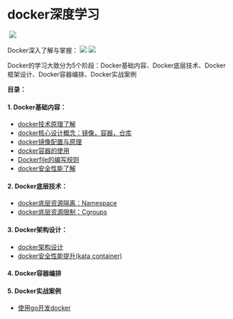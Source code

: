 # docker深度学习
​	![](images/logo.png)

Docker深入了解与掌握： ![](<https://img.shields.io/badge/docker-19.0.3.6-blue>)   ![](<https://img.shields.io/badge/author-%E7%8E%8B%E6%B5%B7%E9%A3%9E-blue>)

Docker的学习大致分为5个阶段：Docker基础内容、Docker底层技术、Docker框架设计、Docker容器编排、Docker实战案例

**目录：**

#### 1. Docker基础内容：

- [docker技术原理了解](1.Docker技术原理.md)
- [docker核心设计概念：镜像，容器，仓库](2.Docker容器、镜像、仓库.md)
- [docker镜像配置与原理](3.Docker镜像配置与原理.md)
- [docker容器的使用](4.Docker容器的使用.md)
- [Dockerfile的编写规则](5.Dockerfile的编写规则.md)
- [docker安全性能了解](7.Docker安全性能了解.md)

#### **2. Docker底层技术：**

- [docker底层资源隔离：Namespace](9.Docker底层资源隔离namespace.md)
- [docker底层资源限制：Cgroups](10.Docker底层资源限制cgroups.md)

#### 3. Docker架构设计：

- [docker架构设计](6.Docker架构设计.md)
- [docker安全性能提升(kata container)](8.Docker安全性能提升.md)

#### 4. Docker容器编排

#### 5. Docker实战案例

 - [使用go开发docker](./实战演示/(实战)Go开发Docker实战.md)

